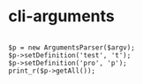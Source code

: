 # cli-arguments

```

$p = new ArgumentsParser($argv);
$p->setDefinition('test', 't');
$p->setDefinition('pro', 'p');
print_r($p->getAll());


```